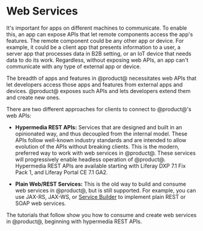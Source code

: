 # Web Services [](id=web-services)

It's important for apps on different machines to communicate. To enable this, an 
app can expose APIs that let remote components access the app's features. The 
remote component could be any other app or device. For example, it could be a 
client app that presents information to a user, a server app that processes data 
in B2B setting, or an IoT device that needs data to do its work. Regardless, 
without exposing web APIs, an app can't communicate with any type of external 
app or device. 

The breadth of apps and features in @product@ necessitates web APIs that let 
developers access those apps and features from external apps and devices. 
@product@ exposes such APIs and lets developers extend them and create new ones. 

There are two different approaches for clients to connect to @product@'s web 
APIs: 

-   **Hypermedia REST APIs:** Services that are designed and built in an 
    opinionated way, and thus decoupled from the internal model. These APIs 
    follow well-known industry standards and are intended to allow evolution of 
    the APIs without breaking clients. This is the modern, preferred way to work 
    with web services in @product@. These services will progressively enable 
    headless operation of @product@. Hypermedia REST APIs are available starting 
    with Liferay DXP 7.1 Fix Pack 1, and Liferay Portal CE 7.1 GA2. 

-   **Plain Web/REST Services:** This is the old way to build and consume web 
    services in @product@, but is still supported. For example, you can use 
    JAX-RS, JAX-WS, or 
    [Service Builder](/develop/tutorials/-/knowledge_base/7-1/service-builder-web-services) 
    to implement plain REST or SOAP web services. 

The tutorials that follow show you how to consume and create web services in 
@product@, beginning with hypermedia REST APIs. 

